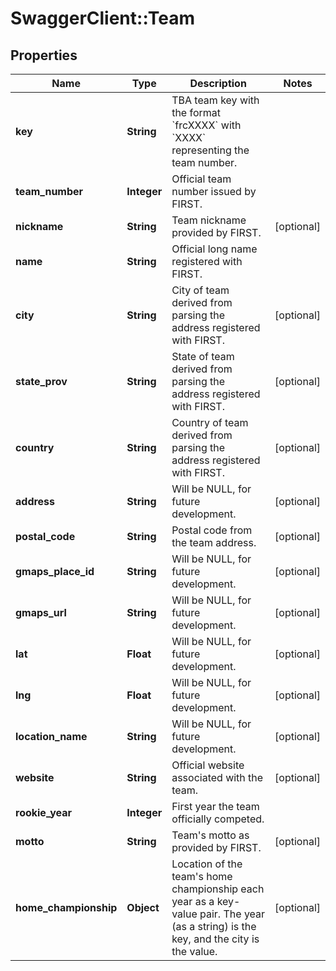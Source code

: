 # SwaggerClient::Team

## Properties
Name | Type | Description | Notes
------------ | ------------- | ------------- | -------------
**key** | **String** | TBA team key with the format &#x60;frcXXXX&#x60; with &#x60;XXXX&#x60; representing the team number. | 
**team_number** | **Integer** | Official team number issued by FIRST. | 
**nickname** | **String** | Team nickname provided by FIRST. | [optional] 
**name** | **String** | Official long name registered with FIRST. | 
**city** | **String** | City of team derived from parsing the address registered with FIRST. | [optional] 
**state_prov** | **String** | State of team derived from parsing the address registered with FIRST. | [optional] 
**country** | **String** | Country of team derived from parsing the address registered with FIRST. | [optional] 
**address** | **String** | Will be NULL, for future development. | [optional] 
**postal_code** | **String** | Postal code from the team address. | [optional] 
**gmaps_place_id** | **String** | Will be NULL, for future development. | [optional] 
**gmaps_url** | **String** | Will be NULL, for future development. | [optional] 
**lat** | **Float** | Will be NULL, for future development. | [optional] 
**lng** | **Float** | Will be NULL, for future development. | [optional] 
**location_name** | **String** | Will be NULL, for future development. | [optional] 
**website** | **String** | Official website associated with the team. | [optional] 
**rookie_year** | **Integer** | First year the team officially competed. | 
**motto** | **String** | Team&#39;s motto as provided by FIRST. | [optional] 
**home_championship** | **Object** | Location of the team&#39;s home championship each year as a key-value pair. The year (as a string) is the key, and the city is the value. | [optional] 


